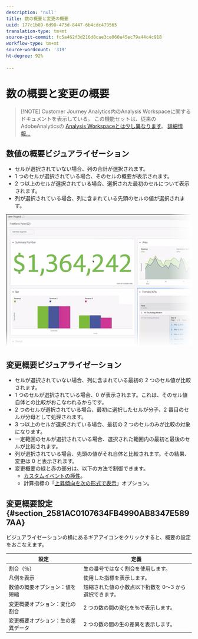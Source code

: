 ```yaml
---
description: 'null'
title: 数の概要と変更の概要
uuid: 177c1b89-6d98-473d-8447-6b4cdc479565
translation-type: tm+mt
source-git-commit: fc5a462f3d216d8cae3ce060a45ec79a44c4c918
workflow-type: tm+mt
source-wordcount: '319'
ht-degree: 92%

---
```



# 数の概要と変更の概要

>[!NOTE] Customer Journey Analytics内のAnalysis Workspaceに関するドキュメントを表示している。 この機能セットは、従来のAdobeAnalyticsの [Analysis Workspaceとは少し異なります](https://docs.adobe.com/content/help/ja-JP/analytics/analyze/analysis-workspace/home.html)。 [詳細情報...](/help/getting-started/cja-aa.md)

## 数値の概要ビジュアライゼーション

* セルが選択されていない場合、列の合計が選択されます。
* 1 つのセルが選択されている場合、そのセルの概要が表示されます。
* 2 つ以上のセルが選択されている場合、選択された最初のセルについて表示されます。
* 列が選択されている場合、列に含まれている先頭のセルの値が選択されます。

![](assets/summary-number.png)

## 変更概要ビジュアライゼーション

* セルが選択されていない場合、列に含まれている最初の 2 つのセル値が比較されます。
* 1 つのセルが選択されている場合、0 が表示されます。これは、そのセル値自体との比較がおこなわれるからです。
* 2 つのセルが選択されている場合、最初に選択したセルが分子、2 番目のセルが分母として処理されます。
* 3 つ以上のセルが選択されている場合、最初の 2 つのセルのみが比較の対象になります。
* 一定範囲のセルが選択されている場合、選択された範囲内の最初と最後のセルが比較されます。
* 列が選択されている場合、先頭の値がそれ自体と比較されます。その結果、変更は 0 と表示されます。
* 変更概要の緑と赤の部分は、以下の方法で制御できます。
   * [カスタムイベントの極性](https://docs.adobe.com/content/help/ja-JP/analytics/admin/admin-tools/success-events/success-event.html)。
   * 計算指標の「[上昇傾向を次の形式で表示](https://docs.adobe.com/content/help/ja-JP/analytics/components/calculated-metrics/calcmetric-workflow/cm-build-metrics.html)」オプション。

## 変更概要設定 {#section_2581AC0107634FB4990AB8347E5897AA}

ビジュアライゼーションの横にあるギアアイコンをクリックすると、概要の設定をおこなえます。

| 設定 | 定義 |
|--- |--- |
| 割合（％） | 生の番号ではなく割合を使用します。 |
| 凡例を表示 | 使用した指標を表示します。 |
| 数値の概要オプション：値を短縮 | 短縮された値の小数点以下桁数を 0～3 から選択できます。 |
| 変更概要オプション：変化の割合 | 2 つの数の間の変化を％で表示します。 |
| 変更概要オプション：生の差異データ | 2 つの数の間の生の差異を表示します。 |
